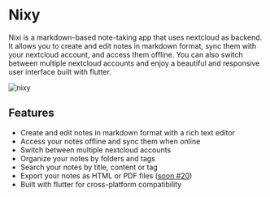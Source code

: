 # Nixy

Nixi is a markdown-based note-taking app that uses nextcloud as backend. It allows you to create and edit notes in markdown format, sync them with your nextcloud account, and access them offline. You can also switch between multiple nextcloud accounts and enjoy a beautiful and responsive user interface built with flutter.

![nixy](https://github.com/NixyNotes/nixy/assets/17166855/fce0b840-c3be-49c4-8a28-0cc805a41e42)


## Features

- Create and edit notes in markdown format with a rich text editor
- Access your notes offline and sync them when online
- Switch between multiple nextcloud accounts
- Organize your notes by folders and tags
- Search your notes by title, content or tag
- Export your notes as HTML or PDF files ([soon #20](https://github.com/MuhammedKpln/nixi/issues/20))
- Built with flutter for cross-platform compatibility
